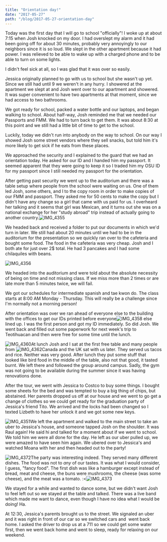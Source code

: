 ```yaml
---
title: "Orientation day!"
date: "2017-05-27"
path: "/blog/2017-05-27-orientation-day"
---
```


Today was the first day that I will go to school "officially"! I woke up at about 7:15 when Josh knocked on my door. I had overslept my alarm and it had been going off for about 30 minutes, probably very annoyingly to our neighbors since it is so loud. We slept in the other apartment because it had power. I was relieved to be able to wake up with a charged phone and to be able to turn on some lights.

I didn't feel sick at all, so I was glad that it was over so easily.

Jessica originally planned to go with us to school but she wasn't up yet. Since we still had until 9 we weren't in any hurry. I showered at the apartment we slept at and Josh went over to our apartment and showered. It was super convenient to have two apartments at that moment, since we had access to two bathrooms.

We got ready for school, packed a water bottle and our laptops, and began walking to school. About half-way, Josh reminded me that we needed our Passports and FMM. We had to turn back to get them. It was about 8:30 at this point and we still had a little bit of time to get to the school.

Luckily, today we didn't run into anybody on the way to school. On our way I showed Josh some street vendors where they sell snacks, but told him it's more likely to get sick if he eats from these places.

We approached the security and I explained to the guard that we had an orientation today. He asked for our ID and I handed him my passport. It seemed apparent that they were going to keep it so I traded him my OSU ID for my passport since I still needed my passport for the orientation.

After getting past security we went up to the auditorium and there was a table setup where people from the school were waiting on us. One of them led Josh, some others, and I to the copy room in order to make copies of our FMM and passport. They asked me for 50 cents to make the copy but I didn't have any change so a girl that came with us paid for us. I overheard her talking and it seems that girl was Mexican, and it turns out she was on a national exchange for her "study abroad" trip instead of actually going to another country.![IMG_4355](https://mcquadeblog.files.wordpress.com/blog/2017/05/img_43551.jpg?w=169)

We headed back and received a folder to put our documents in which we'd turn in later. We still had about 20 minutes until we had to be in the auditorium for the presentation so we quickly ran over to the cafeteria and bought some food. The food in the cafeteria was very cheap. Josh and I both ate for just over 2$ total. He had 3 pancakes and I had some chilaquiles with beans.

![IMG_4356](https://mcquadeblog.files.wordpress.com/blog/2017/05/img_4356.jpg?w=169)

We headed into the auditorium and were told about the absolute necessity of being on time and not missing class. If we miss more than 2 times or are late more than 5 minutes twice, we will fail.

We got our schedules for intermediate spanish and tae kwon do. The class starts at 8:00 AM Monday - Thursday. This will really be a challenge since I'm normally not a morning person!

After orientation was over we ran ahead of everyone else to the building with the offices to get our IDs printed before everyone![IMG_4358](https://mcquadeblog.files.wordpress.com/blog/2017/05/img_4358-e1495952031615.jpg?w=150) else lined up. I was the first person and got my ID immediately. So did Josh. We went back and filled out some paperwork for next week's trip to Teotihuacan and then were free for some time until the lunch.

![IMG_4360](https://mcquadeblog.files.wordpress.com/blog/2017/05/img_43602.jpg?w=150)At lunch Josh and I sat at the first free table and many people from ![IMG_4362](https://mcquadeblog.files.wordpress.com/blog/2017/05/img_43621.jpg?w=84)Canada and the UK sat with us later. They served us tacos and rice. Neither was very good. After lunch they put some stuff that looked like bird food in the middle of the table, also not that good, it tasted burnt. We left there and followed the group around campus. Sadly, the gym was not going to be available during the summer since it was having renovations done.

After the tour, we went with Jessica to Costco to buy some things. I bought some sheets for the bed and was tempted to buy a big thing of chips, but abstained. Her parents dropped us off at our house and we went to go get a change of clothes so we could get ready for the graduation party of Jessica's friend Tito. We arrived and the locks had been changed so I texted Lizbeth to have her unlock it and we got some new keys.

![IMG_4351](https://mcquadeblog.files.wordpress.com/blog/2017/05/img_4351-e1495952364223.jpg?w=300)We left the apartment and walked to the main street to take an uber to Jessica's house, and someone tapped Josh on the shoulder. It was Raul again! He said hi and talked for a moment about if we went to school. We told him we were all done for the day. He left as our uber pulled up, we were amazed to have seen him again. We ubered over to Jessica's and watched Moana with her and then headed out to the party!

![IMG_4372](https://mcquadeblog.files.wordpress.com/blog/2017/05/img_4372.jpg?w=169)The party was interesting indeed. They served many different dishes. The food was not to *any* of our tastes. It was what I would consider, I guess, "fancy food". The first dish was like a hamburger except instead of bread, meat and cheese, the buns were mushrooms, the cheese (was some cheese), and the meat was a tomato. :<![IMG_4373](https://mcquadeblog.files.wordpress.com/blog/2017/05/img_4373.jpg?w=169)

We stayed for a while and wanted to dance some, but we didn't want Josh to feel left out so we stayed at the table and talked. There was a live band which made me want to dance, even though I have no idea what I would be doing! Ha.

At 12:30, Jessica's parents brought us to the street. We signaled an uber and it was right in front of our car so we switched cars and  went back home. I asked the driver to drop us at a 711 so we could get some water first, then we went back home and went to sleep, ready for relaxing on our weekend.
